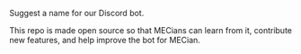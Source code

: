 Suggest a name for our Discord bot.

This repo is made open source so that MECians can learn from it, contribute new features, and help improve the bot for MECian.
